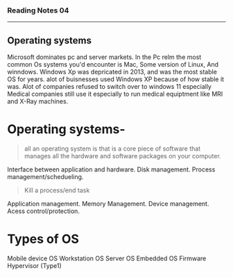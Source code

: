 ### Reading Notes 04
---
## Operating systems

Microsoft dominates pc and server markets.
In the Pc relm the most common Os systems you'd encounter is Mac, Some version of Linux, And winndows.
Windows Xp was depricated in 2013, and was the most stable OS for years. alot of buisnesses used Windows XP because of how stable it was. Alot of companies refused to switch over to windows 11 especially Medical companies still use it especially to run medical equiptment like MRI and X-Ray machines.
# Operating systems-
> all an operating system is that is a core piece of software that manages all the hardware and software packages on your computer.

Interface between application and hardware.
Disk management.
Process management/schedueling.
> Kill a process/end task

Application management.
Memory Management.
Device management.
Acess control/protection.

# Types of OS
Mobile device OS
Workstation OS
Server OS
Embedded OS
Firmware
Hypervisor (Type1)


